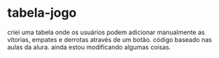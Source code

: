 # tabela-jogo

criei uma tabela onde os usuários podem adicionar manualmente as vitorias, empates e derrotas através de um botão. código baseado nas aulas da alura. ainda estou modificando algumas coisas. 
